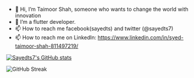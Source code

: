 - 👋 Hi, I’m Taimoor Shah,  someone who wants to change the world with innovation
- 👀 I’m a flutter developer.
- 📫 How to reach me facebook(sayedts) and twitter (@sayedts7)
- 📫 How to reach me on LinkedIn: https://www.linkedin.com/in/syed-taimoor-shah-811497219/

[![Sayedts7's GitHub stats](https://github-readme-stats.vercel.app/api?username=sayedts7)](https://github.com/sayedt79/github-readme-stats)




![GitHub Streak](https://github-readme-streak-stats.herokuapp.com?user=sayedts7&theme=cobalt&date_format=j%20M%5B%20Y%5D&background=000000&border=7536B2&stroke=9243DD&ring=89502D&fire=FF9554&currStreakNum=D280FF&sideNums=BC52FF&currStreakLabel=64EAE2&sideLabels=48A8A2&dates=A42EE5)<div class="open_grepper_editor" title="Edit & Save To Grepper"></div>
<!--
![GitHub Streak](https://github-readme-streak-stats.herokuapp.com/?user=sayedts7)<div class="open_grepper_editor" title="Edit & Save To Grepper"></div>
Sayedts7/Sayedts7 is a ✨ special ✨ repository because its `README.md` (this file) appears on your GitHub profile.
You can click the Preview link to take a look at your changes.
--->


